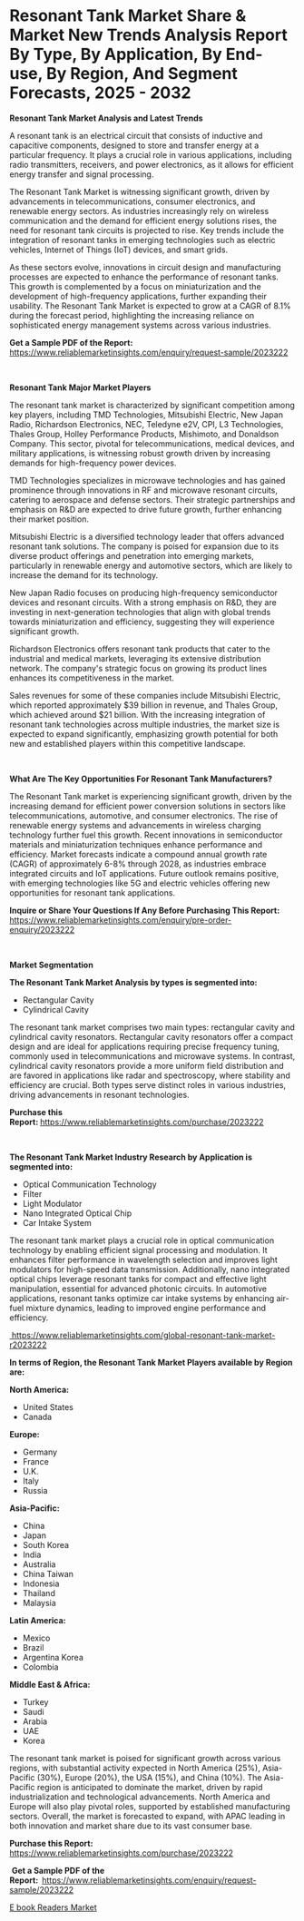 <p><h1>Resonant Tank Market Share & Market New Trends Analysis Report By Type, By Application, By End-use, By Region, And Segment Forecasts, 2025 - 2032</h1></p><p><strong>Resonant Tank Market Analysis and Latest Trends</strong></p>
<p><p>A resonant tank is an electrical circuit that consists of inductive and capacitive components, designed to store and transfer energy at a particular frequency. It plays a crucial role in various applications, including radio transmitters, receivers, and power electronics, as it allows for efficient energy transfer and signal processing. </p><p>The Resonant Tank Market is witnessing significant growth, driven by advancements in telecommunications, consumer electronics, and renewable energy sectors. As industries increasingly rely on wireless communication and the demand for efficient energy solutions rises, the need for resonant tank circuits is projected to rise. Key trends include the integration of resonant tanks in emerging technologies such as electric vehicles, Internet of Things (IoT) devices, and smart grids. </p><p>As these sectors evolve, innovations in circuit design and manufacturing processes are expected to enhance the performance of resonant tanks. This growth is complemented by a focus on miniaturization and the development of high-frequency applications, further expanding their usability. The Resonant Tank Market is expected to grow at a CAGR of 8.1% during the forecast period, highlighting the increasing reliance on sophisticated energy management systems across various industries.</p></p>
<p><strong>Get a Sample PDF of the Report:&nbsp;</strong> <a href="https://www.reliablemarketinsights.com/enquiry/request-sample/2023222?utm_campaign=2292&utm_medium=2&utm_source=Github&utm_content=ia&utm_term=11022025&utm_id=resonant-tank">https://www.reliablemarketinsights.com/enquiry/request-sample/2023222</a></p>
<p>&nbsp;</p>
<p><strong>Resonant Tank Major Market Players</strong></p>
<p><p>The resonant tank market is characterized by significant competition among key players, including TMD Technologies, Mitsubishi Electric, New Japan Radio, Richardson Electronics, NEC, Teledyne e2V, CPI, L3 Technologies, Thales Group, Holley Performance Products, Mishimoto, and Donaldson Company. This sector, pivotal for telecommunications, medical devices, and military applications, is witnessing robust growth driven by increasing demands for high-frequency power devices.</p><p>TMD Technologies specializes in microwave technologies and has gained prominence through innovations in RF and microwave resonant circuits, catering to aerospace and defense sectors. Their strategic partnerships and emphasis on R&D are expected to drive future growth, further enhancing their market position.</p><p>Mitsubishi Electric is a diversified technology leader that offers advanced resonant tank solutions. The company is poised for expansion due to its diverse product offerings and penetration into emerging markets, particularly in renewable energy and automotive sectors, which are likely to increase the demand for its technology.</p><p>New Japan Radio focuses on producing high-frequency semiconductor devices and resonant circuits. With a strong emphasis on R&D, they are investing in next-generation technologies that align with global trends towards miniaturization and efficiency, suggesting they will experience significant growth.</p><p>Richardson Electronics offers resonant tank products that cater to the industrial and medical markets, leveraging its extensive distribution network. The company's strategic focus on growing its product lines enhances its competitiveness in the market.</p><p>Sales revenues for some of these companies include Mitsubishi Electric, which reported approximately $39 billion in revenue, and Thales Group, which achieved around $21 billion. With the increasing integration of resonant tank technologies across multiple industries, the market size is expected to expand significantly, emphasizing growth potential for both new and established players within this competitive landscape.</p></p>
<p>&nbsp;</p>
<p><strong>What Are The Key Opportunities For Resonant Tank Manufacturers?</strong></p>
<p><p>The Resonant Tank market is experiencing significant growth, driven by the increasing demand for efficient power conversion solutions in sectors like telecommunications, automotive, and consumer electronics. The rise of renewable energy systems and advancements in wireless charging technology further fuel this growth. Recent innovations in semiconductor materials and miniaturization techniques enhance performance and efficiency. Market forecasts indicate a compound annual growth rate (CAGR) of approximately 6-8% through 2028, as industries embrace integrated circuits and IoT applications. Future outlook remains positive, with emerging technologies like 5G and electric vehicles offering new opportunities for resonant tank applications.</p></p>
<p><strong>Inquire or Share Your Questions If Any Before Purchasing This Report:</strong> <a href="https://www.reliablemarketinsights.com/enquiry/pre-order-enquiry/2023222?utm_campaign=2292&utm_medium=2&utm_source=Github&utm_content=ia&utm_term=11022025&utm_id=resonant-tank">https://www.reliablemarketinsights.com/enquiry/pre-order-enquiry/2023222</a></p>
<p>&nbsp;</p>
<p><strong>Market Segmentation</strong></p>
<p><strong>The Resonant Tank Market Analysis by types is segmented into:</strong></p>
<p><ul><li>Rectangular Cavity</li><li>Cylindrical Cavity</li></ul></p>
<p><p>The resonant tank market comprises two main types: rectangular cavity and cylindrical cavity resonators. Rectangular cavity resonators offer a compact design and are ideal for applications requiring precise frequency tuning, commonly used in telecommunications and microwave systems. In contrast, cylindrical cavity resonators provide a more uniform field distribution and are favored in applications like radar and spectroscopy, where stability and efficiency are crucial. Both types serve distinct roles in various industries, driving advancements in resonant technologies.</p></p>
<p><strong>Purchase this Report:&nbsp;</strong><a href="https://www.reliablemarketinsights.com/purchase/2023222?utm_campaign=2292&utm_medium=2&utm_source=Github&utm_content=ia&utm_term=11022025&utm_id=resonant-tank">https://www.reliablemarketinsights.com/purchase/2023222</a></p>
<p>&nbsp;</p>
<p><strong>The Resonant Tank Market Industry Research by Application is segmented into:</strong></p>
<p><ul><li>Optical Communication Technology</li><li>Filter</li><li>Light Modulator</li><li>Nano Integrated Optical Chip</li><li>Car Intake System</li></ul></p>
<p><p>The resonant tank market plays a crucial role in optical communication technology by enabling efficient signal processing and modulation. It enhances filter performance in wavelength selection and improves light modulators for high-speed data transmission. Additionally, nano integrated optical chips leverage resonant tanks for compact and effective light manipulation, essential for advanced photonic circuits. In automotive applications, resonant tanks optimize car intake systems by enhancing air-fuel mixture dynamics, leading to improved engine performance and efficiency.</p></p>
<p><a href="https://www.reliablemarketinsights.com/global-resonant-tank-market-r2023222?utm_campaign=2292&utm_medium=2&utm_source=Github&utm_content=ia&utm_term=11022025&utm_id=resonant-tank">&nbsp;https://www.reliablemarketinsights.com/global-resonant-tank-market-r2023222</a></p>
<p><strong>In terms of Region, the Resonant Tank Market Players available by Region are:</strong></p>
<p>
    <p> <strong> North America: </strong>
        <ul>
            <li>United States</li>
            <li>Canada</li>
        </ul>
        </p> 
    <p> <strong> Europe: </strong>
        <ul>
            <li>Germany</li>
            <li>France</li>
            <li>U.K.</li>
            <li>Italy</li>
            <li>Russia</li>
        </ul>
        </p> 
    <p> <strong> Asia-Pacific: </strong>
        <ul>
            <li>China</li>
            <li>Japan</li>
            <li>South Korea</li>
            <li>India</li>
            <li>Australia</li>
            <li>China Taiwan</li>
            <li>Indonesia</li>
            <li>Thailand</li>
            <li>Malaysia</li>
        </ul>
        </p> 
    <p> <strong> Latin America: </strong>
        <ul>
            <li>Mexico</li>
            <li>Brazil</li>
            <li>Argentina Korea</li>
            <li>Colombia</li>
        </ul>
        </p> 
    <p> <strong> Middle East & Africa: </strong>
        <ul>
            <li>Turkey</li>
            <li>Saudi</li>
            <li>Arabia</li>
            <li>UAE</li>
            <li>Korea</li>
        </ul>
    </p>
    </p>
<p><p>The resonant tank market is poised for significant growth across various regions, with substantial activity expected in North America (25%), Asia-Pacific (30%), Europe (20%), the USA (15%), and China (10%). The Asia-Pacific region is anticipated to dominate the market, driven by rapid industrialization and technological advancements. North America and Europe will also play pivotal roles, supported by established manufacturing sectors. Overall, the market is forecasted to expand, with APAC leading in both innovation and market share due to its vast consumer base.</p></p>
<p><strong>Purchase this Report: </strong><a href="https://www.reliablemarketinsights.com/purchase/2023222?utm_campaign=2292&utm_medium=2&utm_source=Github&utm_content=ia&utm_term=11022025&utm_id=resonant-tank">https://www.reliablemarketinsights.com/purchase/2023222</a></p>
<p>&nbsp;<strong>Get a Sample PDF of the Report:&nbsp;&nbsp;</strong><a href="https://www.reliablemarketinsights.com/enquiry/request-sample/2023222?utm_campaign=2292&utm_medium=2&utm_source=Github&utm_content=ia&utm_term=11022025&utm_id=resonant-tank">https://www.reliablemarketinsights.com/enquiry/request-sample/2023222</a></p>
<p><strong></strong></p>
<p><p><a href="https://github.com/alberthagorsuch/Market-Research-Report-List-1/blob/main/e-book-readers-market.md?utm_campaign=2292&utm_medium=2&utm_source=Github&utm_content=ia&utm_term=11022025&utm_id=resonant-tank">E book Readers Market</a></p></p>